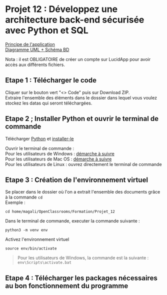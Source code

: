# Projet 12 : Développez une architecture back-end sécurisée avec Python et SQL

[Principe de l'application](https://lucid.app/lucidspark/d6c8cb09-ff0c-4db7-9156-109788b2f91c/edit?invitationId=inv_281a3599-9bf7-44d1-9bc1-95479b0af692)  
[Diagramme UML + Schéma BD](https://lucid.app/lucidchart/2c4e5e0c-ad01-4265-8327-6438fd94c11d/edit?invitationId=inv_7c81b882-90bf-4509-9fde-282f0e67e9c4)
  

Nota : il est OBLIGATOIRE de créer un compte sur LucidApp pour avoir accès aux différents fichiers.  
  


## Etape 1 : Télécharger le code

Cliquer sur le bouton vert "<> Code" puis sur Download ZIP.  
Extraire l'ensemble des éléments dans le dossier dans lequel vous voulez stockez les datas qui seront téléchargées.  


## Etape 2 ; Installer Python et ouvrir le terminal de commande

Télécharger [Python](https://www.python.org/downloads/) et [installer-le](https://fr.wikihow.com/installer-Python)  

Ouvrir le terminal de commande :  
Pour les utilisateurs de Windows : [démarche à suivre ](https://support.kaspersky.com/fr/common/windows/14637#block0)  
Pour les utilisateurs de Mac OS : [démarche à suivre ](https://support.apple.com/fr-fr/guide/terminal/apd5265185d-f365-44cb-8b09-71a064a42125/mac)  
Pour les utilisateurs de Linux : ouvrez directement le terminal de commande   


## Etape 3 : Création de l'environnement virtuel

Se placer dans le dossier où l'on a extrait l'ensemble des documents grâce à la commande ``cd``  
Exemple :
```
cd home/magali/OpenClassrooms/Formation/Projet_12
```


Dans le terminal de commande, executer la commande suivante :
```
python3 -m venv env
```


Activez l'environnement virtuel
```
source env/bin/activate
```
> Pour les utilisateurs de Windows, la commande est la suivante : 
> ``` env\Scripts\activate.bat ```

## Etape 4 : Télécharger les packages nécessaires au bon fonctionnement du programme